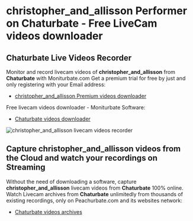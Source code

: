 # christopher_and_allisson Performer on Chaturbate - Free LiveCam videos downloader

## Chaturbate Live Videos Recorder

Monitor and record livecam videos of **christopher_and_allisson** from **Chaturbate** with Moniturbate.com
Get a premium trial for free by just and only registering with your Email address:
* [christopher_and_allisson Premium videos downloader](https://moniturbate.com/request-demo-licence-key.html)

Free livecam videos downloader - Moniturbate Software:
* [Chaturbate videos downloader](https://moniturbate.com/moniturbate-download-software.html)

![christopher_and_allisson livecam videos recorder](https://peachurnet.com/templates/moniturbate-software.png)


## Capture christopher_and_allisson videos from the Cloud and watch your recordings on Streaming

Without the need of downloading a software, capture **christopher_and_allisson** livecam videos from **Chaturbate** 100% online.
Watch Livecam archives from **Chaturbate** unlimitedly from thousands of existing recordings, only on Peachurbate.com and its websites network:
* [Chaturbate videos archives](https://peachurnet.com/)